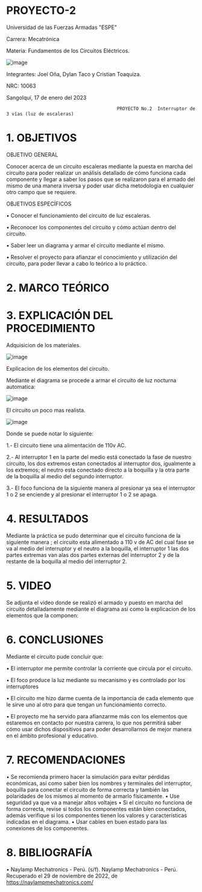 # PROYECTO-2

Universidad de las Fuerzas Armadas "ESPE"

Carrera: Mecatrónica

Materia: Fundamentos de los Circuitos Eléctricos.

![image](https://user-images.githubusercontent.com/116817673/212878513-84171654-d91e-4b50-bfa4-a0d6a95cb118.png)

Integrantes: Joel Oña, Dylan Taco y Cristian Toaquiza.

NRC: 10063

Sangolquí,  17 de enero del 2023

                                             PROYECTO No.2  Interruptor de 3 vías (luz de escaleras)
                                             
# 1. OBJETIVOS

OBJETIVO GENERAL

Conocer acerca de un circuito escaleras mediante la puesta en marcha del circuito para poder realizar un análisis detallado de cómo funciona cada componente y llegar a saber los pasos que se realizaron para el armado del mismo de una manera inversa y poder usar dicha metodologia en cualquier otro campo que se requiere.

OBJETIVOS ESPECÍFICOS

• Conocer el funcionamiento del circuito de luz escaleras.

• Reconocer los componentes del circuito y cómo actúan dentro del circuito.

• Saber leer un diagrama y armar el circuito mediante el mismo.

• Resolver el proyecto para afianzar el conocimiento y utilización del circuito, para poder llevar a cabo lo teórico a lo práctico.

# 2. MARCO TEÓRICO

# 3. EXPLICACIÓN DEL PROCEDIMIENTO

Adquisicion de los materiales.

![image](https://user-images.githubusercontent.com/116817673/212881005-893e8cb4-d116-44a7-8434-312f8e5810ce.png)

Explicacion de los elementos del circuito.



Mediante el diagrama se procede a armar el circuito de luz nocturna automatica:

![image](https://user-images.githubusercontent.com/116817673/212882160-ff5d2f9e-a684-474a-8801-f2ecac4a83ca.png)

El circuito un  poco mas realista.

![image](https://user-images.githubusercontent.com/116817673/212882207-f2df7fe0-8a66-4088-8ff9-7eac9c148b6d.png)

Donde se puede notar lo siguiente:

1.- El circuito tiene una alimentación de 110v AC.

2.- Al interruptor 1 en la parte del medio está conectado la fase de nuestro circuito, los dos extremos estan conectados al interruptor dos, igualmente a los extremos; el neutro esta conectado directo a la boquilla y la otra parte de la boquilla al medio del segundo interruptor.

3.- El foco funciona de la siguiente manera al presionar ya sea el interruptor 1 o 2 se enciende y al presionar el interruptor 1 o 2 se apaga.

# 4. RESULTADOS

Mediante la práctica se pudo determinar que el circuito funciona de la siguiente manera ; el circuito esta alimentado a 110 v de AC del cual fase se va al medio del interruptor y el neutro a la boquilla, el interruptor 1 las dos partes extremas van alas dos partes externas del interruptor 2 y de la restante de la boquilla al medio del interruptor 2.

# 5. VIDEO

Se adjunta el video donde se realizó el armado y puesto en marcha del circuito detalladamente mediante el diagrama asi como la explicacion de los elementos que la componen:

# 6. CONCLUSIONES

Mediante el circuito pude concluir que:

•	El interruptor me permite controlar la corriente que circula por el circuito.

•	El foco produce la luz mediante su mecanismo y es controlado por los interruptores

•	El circuito me hizo darme cuenta de la importancia de cada elemento que le sirve uno al otro para que tengan un funcionamiento correcto.

•	El proyecto me ha servido para afianzarme más con los elementos que estaremos en contacto por nuestra carrera, lo que nos permitirá saber cómo usar dichos dispositivos para poder desarrollarnos de mejor manera en el ámbito profesional y educativo.

# 7. RECOMENDACIONES
• Se recomienda primero hacer la simulación para evitar pérdidas económicas, así como saber bien los nombres y terminales del interruptor, boquilla para conectar el circuito de forma correcta y también las polaridades de los mismos al momento de armarlo físicamente.
• Use seguridad ya que va a manejar altos voltajes
• Si el circuito no funciona de forma correcta, revise si todos los componentes están bien conectados, además verifique si los componentes tienen los valores y características indicadas en el diagrama.
• Usar cables en buen estado para las conexiones de los componentes.

# 8. BIBLIOGRAFÍA

•	Naylamp Mechatronics - Perú. (s/f). Naylamp Mechatronics - Perú. Recuperado el 29 de noviembre de 2022, de https://naylampmechatronics.com/
























